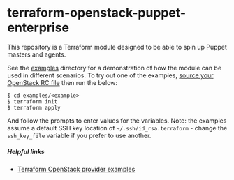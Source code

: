 terraform-openstack-puppet-enterprise
=====================================

This repository is a Terraform module designed to be able to spin up Puppet masters and agents.

See the [examples](examples/) directory for a demonstration of how the module can be used in different scenarios.
To try out one of the examples, [source your OpenStack RC file](https://access.redhat.com/documentation/en-US/Red_Hat_Enterprise_Linux_OpenStack_Platform/4/html/End_User_Guide/cli_openrc.html) then run the below:

    $ cd examples/<example>
    $ terraform init
    $ terraform apply
    
And follow the prompts to enter values for the variables. Note: the examples assume a default SSH key location of `~/.ssh/id_rsa.terraform` - change the `ssh_key_file` variable if you prefer to use another.

##### Helpful links

* [Terraform OpenStack provider examples](https://github.com/terraform-providers/terraform-provider-openstack/tree/master/examples)
